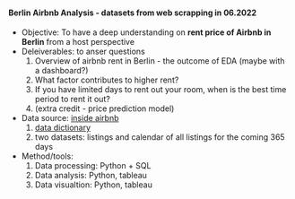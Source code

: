 #### Berlin Airbnb Analysis - datasets from web scrapping in 06.2022

- Objective: To have a deep understanding on **rent price of Airbnb in Berlin** from a host perspective 
- Deleiverables: to anser questions  
    1. Overview of airbnb rent in Berlin - the outcome of EDA (maybe with a dashboard?)   
    2. What factor contributes to higher rent? 
    3. If you have limited days to rent out your room, when is the best time period to rent it out?  
    4. (extra credit - price prediction model)
- Data source: [inside airbnb](http://insideairbnb.com)
    1. [data dictionary](https://docs.google.com/spreadsheets/d/1iWCNJcSutYqpULSQHlNyGInUvHg2BoUGoNRIGa6Szc4/edit#gid=982310896)
    2. two datasets: listings and calendar of all listings for the coming 365 days
- Method/tools:
    1. Data processing: Python + SQL
    2. Data analysis: Python, tableau 
    3. Data visualtion: Python, tableau  

